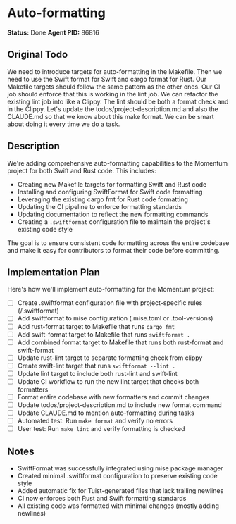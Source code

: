# Auto-formatting

**Status:** Done
**Agent PID:** 86816

## Original Todo

We need to introduce targets for auto-formatting in the Makefile. Then we need to use the Swift format for Swift and cargo format for Rust. Our Makefile targets should follow the same pattern as the other ones. Our CI job should enforce that this is working in the lint job. We can refactor the existing lint job into like a Clippy. The lint should be both a format check and in the Clippy. Let's update the todos/project-description.md and also the CLAUDE.md so that we know about this make format. We can be smart about doing it every time we do a task.

## Description

We're adding comprehensive auto-formatting capabilities to the Momentum project for both Swift and Rust code. This includes:
- Creating new Makefile targets for formatting Swift and Rust code
- Installing and configuring SwiftFormat for Swift code formatting
- Leveraging the existing cargo fmt for Rust code formatting  
- Updating the CI pipeline to enforce formatting standards
- Updating documentation to reflect the new formatting commands
- Creating a `.swiftformat` configuration file to maintain the project's existing code style

The goal is to ensure consistent code formatting across the entire codebase and make it easy for contributors to format their code before committing.

## Implementation Plan

Here's how we'll implement auto-formatting for the Momentum project:

- [ ] Create .swiftformat configuration file with project-specific rules (/.swiftformat)
- [ ] Add swiftformat to mise configuration (.mise.toml or .tool-versions)
- [ ] Add rust-format target to Makefile that runs `cargo fmt`
- [ ] Add swift-format target to Makefile that runs `swiftformat .`
- [ ] Add combined format target to Makefile that runs both rust-format and swift-format
- [ ] Update rust-lint target to separate formatting check from clippy
- [ ] Create swift-lint target that runs `swiftformat --lint .`
- [ ] Update lint target to include both rust-lint and swift-lint
- [ ] Update CI workflow to run the new lint target that checks both formatters
- [ ] Format entire codebase with new formatters and commit changes
- [ ] Update todos/project-description.md to include new format command
- [ ] Update CLAUDE.md to mention auto-formatting during tasks
- [ ] Automated test: Run `make format` and verify no errors
- [ ] User test: Run `make lint` and verify formatting is checked

## Notes

- SwiftFormat was successfully integrated using mise package manager
- Created minimal .swiftformat configuration to preserve existing code style
- Added automatic fix for Tuist-generated files that lack trailing newlines
- CI now enforces both Rust and Swift formatting standards
- All existing code was formatted with minimal changes (mostly adding newlines)